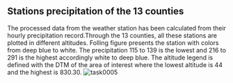 ## Stations precipitation of the 13 counties 
The processed data from the weather station has been calculated from their hourly precipitation
record.Through the 13 counties, all these stations are plotted in different altitudes. Folling figure presents the station with colors from deep blue to white. The precipitation 115 to 139 is the lowest and 216 to 291 is the highest accordingly white to deep blue. The altitude legend is defined with the DTM of the area of interest where the lowest altitude is 44 and the highest is
830.30.
![task0005](https://user-images.githubusercontent.com/22714112/227777446-b51725a0-ab01-4317-b72b-8fac3e07fcbd.png)
